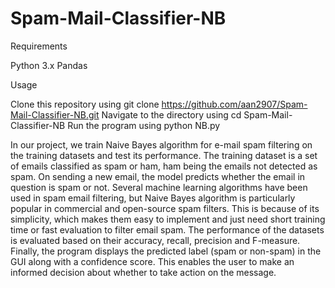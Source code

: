 # Spam-Mail-Classifier-NB
Requirements

Python 3.x Pandas

Usage

Clone this repository using git clone https://github.com/aan2907/Spam-Mail-Classifier-NB.git Navigate to the directory using cd Spam-Mail-Classifier-NB Run the program using python NB.py

In our project, we train Naive Bayes algorithm for e-mail spam filtering on the training datasets and test its performance. The training dataset is a set of emails classified as spam or ham, ham being the emails not detected as spam. On sending a new email, the model predicts whether the email in question is spam or not. 
Several machine learning algorithms have been used in spam email filtering, but Naive Bayes algorithm is particularly popular in commercial and open-source spam filters. This is because of its simplicity, which makes them easy to implement and just need short training time or fast evaluation to filter email spam. The performance of the datasets is evaluated based on their accuracy, recall, precision and F-measure.
Finally, the program displays the predicted label (spam or non-spam) in the GUI along with a confidence score. This enables the user to make an informed decision about whether to take action on the message.

